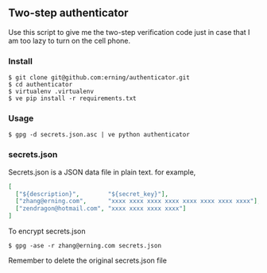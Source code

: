 ## Two-step authenticator

Use this script to give me the two-step verification code just in case that
I am too lazy to turn on the cell phone.

### Install

```
$ git clone git@github.com:erning/authenticator.git
$ cd authenticator
$ virtualenv .virtualenv
$ ve pip install -r requirements.txt
```

### Usage

```
$ gpg -d secrets.json.asc | ve python authenticator
```

### secrets.json

Secrets.json is a JSON data file in plain text. for example,

```json
[
  ["${description}",        "${secret_key}"],
  ["zhang@erning.com",      "xxxx xxxx xxxx xxxx xxxx xxxx xxxx xxxx"],
  ["zendragon@hotmail.com", "xxxx xxxx xxxx xxxx"]
]
```

To encrypt secrets.json

```
$ gpg -ase -r zhang@erning.com secrets.json
```

Remember to delete the original secrets.json file
